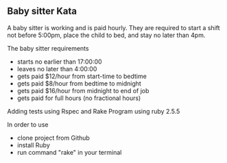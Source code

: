 ## Baby sitter Kata

A baby sitter is working and is paid hourly.
They are required to start a shift not before 5:00pm, place the child to bed, and stay no later than 4pm.

The baby sitter requirements
- starts no earlier than 17:00:00
- leaves no later than 4:00:00
- gets paid $12/hour from start-time to bedtime
- gets paid $8/hour from bedtime to midnight
- gets paid $16/hour from midnight to end of job
- gets paid for full hours (no fractional hours)

Adding tests using Rspec and Rake
Program using ruby 2.5.5

In order to use
- clone project from Github
- install Ruby
- run command "rake" in your terminal
